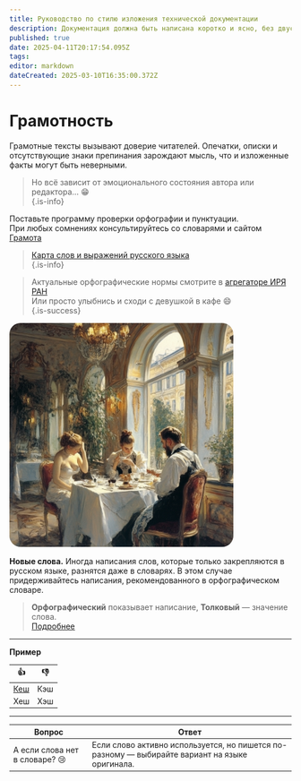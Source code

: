 ```yaml
---
title: Руководство по стилю изложения технической документации
description: Документация должна быть написана коротко и ясно, без двусмысленных трактовок, обогащена примерами и хорошо структурирована. Документацию читают в справочном режиме, поэтому важно хорошее структурирование и оформление текста.
published: true
date: 2025-04-11T20:17:54.095Z
tags: 
editor: markdown
dateCreated: 2025-03-10T16:35:00.372Z
---
```


# Грамотность

Грамотные тексты вызывают доверие читателей. Опечатки, описки и отсутствующие знаки препинания зарождают мысль, что и изложенные факты могут быть неверными.  
> Но всё зависит от эмоционального состояния автора или редактора… :grin:  
{.is-info}

Поставьте программу проверки орфографии и пунктуации.  
При любых сомнениях консультируйтесь со словарями и сайтом [Грамота](https://skillbox.ru/media/ "Смелее")

> [Карта слов и выражений русского языка](https://kartaslov.ru/ "Вперёд")  
{.is-info}

> Актуальные орфографические нормы смотрите в [агрегаторе ИРЯ РАН](https://orfo.ruslang.ru/)  
Или просто улыбнись и сходи с девушкой в кафе 😄  
{.is-success}

<!-- Интерактивное изображение -->
<div style="position: relative; display: inline-block;">
  <img 
    src="/u6639615556_a_long-awaited_meeting_with_friends_in_a_restaura_fcb5bd8b-9149-438d-b86b-fedcd99c0877_2.png"
    usemap="#peoplemap"
    style="border-radius: 20px; width: 400px; height: auto;">

  <div id="tooltip" style="position: absolute; display: none; background-color: #007BFF; color: white; padding: 6px 12px; border-radius: 10px; font-size: 14px; z-index: 999;"></div>

  <map name="peoplemap">
    <area shape="rect" coords="0,0,200,400" onmouseover="showTooltip(event, 'ЛАПКИ')" onmouseout="hideTooltip()">
    <area shape="rect" coords="200,0,400,400" onmouseover="showTooltip(event, 'ЕЛОЧКИ')" onmouseout="hideTooltip()">
  </map>
</div>

<script>
  function showTooltip(e, text) {
    const tooltip = document.getElementById('tooltip');
    tooltip.textContent = text;
    tooltip.style.left = (e.pageX - e.target.offsetLeft + 10) + 'px';
    tooltip.style.top = (e.pageY - e.target.offsetTop - 40) + 'px';
    tooltip.style.display = 'block';
  }

  function hideTooltip() {
    document.getElementById('tooltip').style.display = 'none';
  }
</script>

**Новые слова.** Иногда написания слов, которые только закрепляются в русском языке, разнятся даже в словарях. В этом случае придерживайтесь написания, рекомендованного в орфографическом словаре.

> **Орфографический** показывает написание, **Толковый** — значение слова.  
[Подробнее](https://orf.textologia.ru/)
---

**Пример**

| 👍 | 👎 |
|----|----|
| [Кеш](https://gramota.ru/poisk?query=%D0%9A%D0%AD%D0%A8&mode=spravka) | Кэш |
| Хеш | Хэш |

---

| Вопрос | Ответ |
|--------|-------|
| А если слова нет в словаре? 😢 | Если слово активно используется, но пишется по-разному — выбирайте вариант на языке оригинала. |
